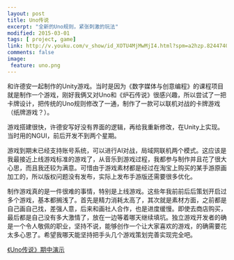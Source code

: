 ```yaml
---
layout: post
title: Uno传说
excerpt: "全新的Uno规则，紧张刺激的玩法"
modified: 2015-03-01
tags: [ project, game]
link: http://v.youku.com/v_show/id_XOTU4MjMwMjI4.html?spm=a2hzp.8244740.userfeed.5!7~5~5~5!3~5~A
comments: false
image: 
 feature: uno.png
---
```


和许德安一起制作的Unity游戏。当时是因为《数字媒体与创意编程》的课程项目就是制作一个游戏，刚好我俩又对Uno和《炉石传说》很感兴趣，所以尝试了一把卡牌设计，把传统的Uno规则修改了一通，制作了一款可以联机对战的卡牌游戏（纸牌游戏？）。

游戏搭建很快，许德安写好没有界面的逻辑，再给我重新修改，在Unity上实现。当时用的NGUI，前后开发不到两个星期。

游戏到期末已经支持账号系统，可以进行AI对战，局域网联机两个模式。这应该是我最接近上线游戏标准的游戏了，从音乐到游戏过程，我都参与制作并且花了很大心思，而且我还较为满意。可惜由于游戏素材都是经过在淘宝上购买的某手游原画加工的，所以版权问题没有发布，实际上发布手游版还需要很多优化。

制作游戏真的是一件很难的事情，特别是上线游戏。这些年我前前后后策划开启过多个游戏，基本都搁浅了。首先是精力消耗太高了，其次就是素材方面，之前都是自己画自己找，差强人意，后来和画社人合作，也是进度缓慢。即使去商店购买，最后都是自己没有多大激情了，放在一边等着哪天继续填坑。独立游戏开发者的确是一个令人敬佩的职业，坚持不说，能够创作一个让大家喜欢的游戏，的确需要花太多心思了。希望我哪天能坚持把手头几个游戏策划完善实现完全吧。

[《Uno传说》期中演示](http://v.youku.com/v_show/id_XOTU4MjMwMjI4.html?spm=a2hzp.8244740.userfeed.5!7~5~5~5!3~5~A)

